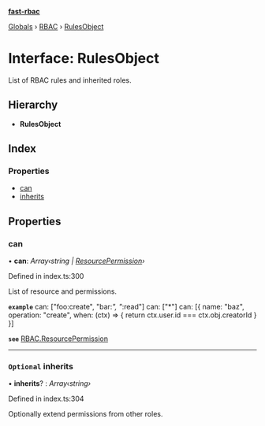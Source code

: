**[fast-rbac](../README.md)**

[Globals]() › [RBAC](../README.md) › [RulesObject](rbac.rulesobject.md)

# Interface: RulesObject

List of RBAC rules and inherited roles.

## Hierarchy

* **RulesObject**

## Index

### Properties

* [can](rbac.rulesobject.md#can)
* [inherits](rbac.rulesobject.md#optional-inherits)

## Properties

###  can

• **can**: *Array‹string | [ResourcePermission](rbac.resourcepermission.md)›*

Defined in index.ts:300

List of resource and permissions.

**`example`** 
can: ["foo:create", "bar:*", "*:read"]
can: ["*"]
can: [{
  name: "baz",
  operation: "create",
  when: (ctx) => {
    return ctx.user.id === ctx.obj.creatorId
  }
}]

**`see`** [RBAC.ResourcePermission](rbac.resourcepermission.md)

___

### `Optional` inherits

• **inherits**? : *Array‹string›*

Defined in index.ts:304

Optionally extend permissions from other roles.